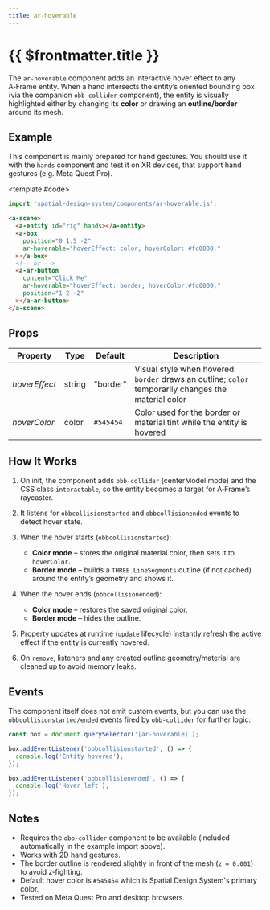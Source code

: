 ```yaml
---
title: ar-hoverable
---
```


<script setup lang="ts">
import { ref, onMounted } from "vue";
import ComponentExample from "../vue/ComponentExample.vue";

const renderScene = ref(false);

onMounted(async () => {
  try {
    renderScene.value = true;
  } catch (e) {
    console.error(e);
  }
});
</script>

# {{ $frontmatter.title }}

The `ar-hoverable` component adds an interactive hover effect to any A‑Frame entity. When a hand intersects the entity’s oriented bounding box (via the companion `obb-collider` component), the entity is visually highlighted either by changing its **color** or drawing an **outline/border** around its mesh.

## Example

This component is mainly prepared for hand gestures. You should use it with the `hands` component and test it on XR devices, that support hand gestures (e.g. Meta Quest Pro).

<ComponentExample :fixed="true" :hideOutput="true">

<template #code>

```js
import 'spatial-design-system/components/ar-hoverable.js';
```

```html
<a-scene>
  <a-entity id="rig" hands></a-entity>
  <a-box
    position="0 1.5 -2"
    ar-hoverable="hoverEffect: color; hoverColor: #fc0000;"
  ></a-box>
  <!-- or -->
  <a-ar-button
    content="Click Me"
    ar-hoverable="hoverEffect: border; hoverColor:#fc0000;"
    position="1 2 -2"
  ></a-ar-button>
</a-scene>
```

</template>

</ComponentExample>

## Props

| Property      | Type   | Default   | Description                                                                                          |
| ------------- | ------ | --------- | ---------------------------------------------------------------------------------------------------- |
| _hoverEffect_ | string | "border"  | Visual style when hovered: `border` draws an outline; `color` temporarily changes the material color |
| _hoverColor_  | color  | `#545454` | Color used for the border or material tint while the entity is hovered                               |

## How It Works

1. On init, the component adds `obb-collider` (centerModel mode) and the CSS class `interactable`, so the entity becomes a target for A‑Frame’s raycaster.
2. It listens for `obbcollisionstarted` and `obbcollisionended` events to detect hover state.
3. When the hover starts (`obbcollisionstarted`):

   - **Color mode** – stores the original material color, then sets it to `hoverColor`.
   - **Border mode** – builds a `THREE.LineSegments` outline (if not cached) around the entity’s geometry and shows it.

4. When the hover ends (`obbcollisionended`):

   - **Color mode** – restores the saved original color.
   - **Border mode** – hides the outline.

5. Property updates at runtime (`update` lifecycle) instantly refresh the active effect if the entity is currently hovered.
6. On `remove`, listeners and any created outline geometry/material are cleaned up to avoid memory leaks.

## Events

The component itself does not emit custom events, but you can use the `obbcollisionstarted/ended` events fired by `obb-collider` for further logic:

```javascript
const box = document.querySelector('[ar-hoverable]');

box.addEventListener('obbcollisionstarted', () => {
  console.log('Entity hovered');
});

box.addEventListener('obbcollisionended', () => {
  console.log('Hover left');
});
```

## Notes

- Requires the `obb-collider` component to be available (included automatically in the example import above).
- Works with 2D hand gestures.
- The border outline is rendered slightly in front of the mesh (`z = 0.001`) to avoid z‑fighting.
- Default hover color is `#545454` which is Spatial Design System's primary color.
- Tested on Meta Quest Pro and desktop browsers.
